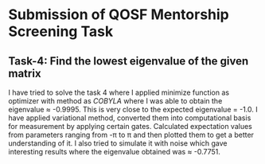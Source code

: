 # Submission of QOSF Mentorship Screening Task
## Task-4: Find the lowest eigenvalue of the given matrix
  I have tried to solve the task 4 where I applied minimize function as optimizer with method as *COBYLA* where I was able to obtain the eigenvalue ≈ -0.9995. 
  This is very close to the expected eigenvalue = -1.0. I have applied variational method, converted them into computational basis for measurement by applying certain gates. Calculated expectation values from parameters ranging from -π to π and then plotted them to get a better understanding of it. I also tried to simulate it with noise which gave interesting results where the eigenvalue obtained was ≈ -0.7751.
